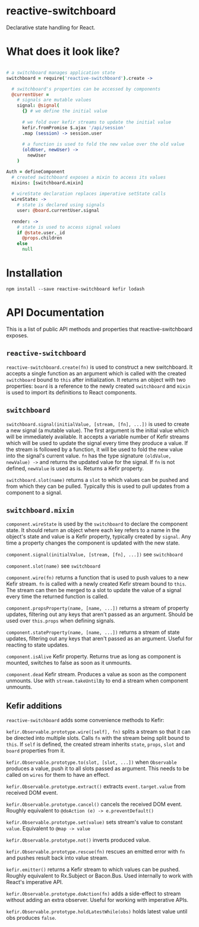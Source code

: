 # reactive-switchboard

Declarative state handling for React.

# What does it look like?

```coffeescript

# a switchboard manages application state
switchboard = require('reactive-switchboard').create ->

  # switchboard's properties can be accessed by components
  @currentUser =
    # signals are mutable values
    signal: @signal(
      {} # we define the initial value
      
      # we fold over kefir streams to update the initial value
      kefir.fromPromise $.ajax '/api/session'
      .map (session) -> session.user
      
      # a function is used to fold the new value over the old value
      (oldUser, newUser) ->
        newUser
    )

Auth = defineComponent
  # created switchboard exposes a mixin to access its values
  mixins: [switchboard.mixin] 
  
  # wireState declaration replaces imperative setState calls
  wireState: ->
    # state is declared using signals
    user: @board.currentUser.signal
    
  render: ->
    # state is used to access signal values
    if @state.user._id
      @props.children
    else
      null
``` 

# Installation

```
npm install --save reactive-switchboard kefir lodash
```

# API Documentation

This is a list of public API methods and properties that reactive-switchboard exposes.

## ```reactive-switchboard```

```reactive-switchboard.create(fn)``` is used to construct a new switchboard. It accepts a single function as an argument which is called with the created ```switchboard``` bound to ```this``` after initialization. It returns an object with two properties: ```board``` is a reference to the newly created ```switchboard``` and ```mixin``` is used to import its definitions to React components.

## ```switchboard```

```switchboard.signal(initialValue, [stream, [fn], ...])``` is used to create a new signal (a mutable value). The first argument is the initial value which will be immediately available. It accepts a variable number of Kefir streams which will be used to update the signal every time they produce a value. If the stream is followed by a function, it will be used to fold the new value into the signal's current value. ```fn``` has the type signature ```(oldValue, newValue) ->``` and returns the updated value for the signal. If ```fn``` is not defined, ```newValue``` is used as is. Returns a Kefir property.

```switchboard.slot(name)``` returns a ```slot``` to which values can be pushed and from which they can be pulled. Typically this is used to pull updates from a component to a signal.

## ```switchboard.mixin```

```component.wireState``` is used by the ```switchboard``` to declare the component state. It should return an object where each key refers to a name in the object's state and value is a Kefir property, typically created by ```signal```. Any time a property changes the component is updated with the new state.

```component.signal(initialValue, [stream, [fn], ...])``` see ```switchboard```

```component.slot(name)``` see ```switchboard```

```component.wire(fn)``` returns a function that is used to push values to a new Kefir stream. ```fn``` is called with a newly created Kefir stream bound to ```this```. The stream can then be merged to a slot to update the value of a signal every time the returned function is called.

```component.propsProperty(name, [name, ...])``` returns a stream of property updates, filtering out any keys that aren't passed as an argument. Should be used over ```this.props``` when defining signals.

```component.stateProperty(name, [name, ...])``` returns a stream of state updates, filtering out any keys that aren't passed as an argument. Useful for reacting to state updates.

```component.isAlive``` Kefir property. Returns true as long as component is mounted, switches to false as soon as it unmounts.

```component.dead``` Kefir stream. Produces a value as soon as the component unmounts. Use with ```stream.takeUntilBy``` to end a stream when component unmounts.

## Kefir additions

`reactive-switchboard` adds some convenience methods to Kefir:

`kefir.Observable.prototype.wire([self], fn)` splits a stream so that it can be directed into multiple slots. Calls `fn` with the stream being split bound to `this`. If `self` is defined, the created stream inherits `state`, `props`, `slot` and `board` properties from it.

`kefir.Observable.prototype.to(slot, [slot, ...])` when `Observable` produces a value, push it to all slots passed as argument. This needs to be called on `wires` for them to have an effect.

`kefir.Observable.prototype.extract()` extracts `event.target.value` from received DOM event.

`kefir.Observable.prototype.cancel()` cancels the received DOM event. Roughly equivalent to `@doAction (e) -> e.preventDefault()`

`kefir.Observable.prototype.set(value)` sets stream's value to constant `value`. Equivalent to `@map -> value`

`kefir.Observable.prototype.not()` inverts produced value.

`kefir.Observable.prototype.rescue(fn)` rescues an emitted error with `fn` and pushes result back into value stream.

`kefir.emitter()` returns a Kefir stream to which values can be pushed. Roughly equivalent to Rx.Subject or Bacon.Bus. Used internally to work with React's imperative API.

```kefir.Observable.prototype.doAction(fn)``` adds a side-effect to stream without adding an extra observer. Useful for working with imperative APIs.

```kefir.Observable.prototype.holdLatestWhile(obs)``` holds latest value until obs produces `false`.
